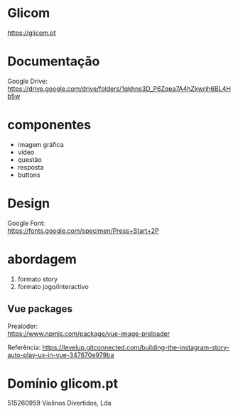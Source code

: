 # Glicom
https://glicom.pt

# Documentação
Google Drive:  
https://drive.google.com/drive/folders/1qkhns3D_P6Zqea7A4hZkwrih6BL4Hb5w

# componentes
- imagem gráfica
- vídeo
- questão
- resposta
- buttons

# Design

Google Font:  
https://fonts.google.com/specimen/Press+Start+2P


# abordagem
1. formato story
2. formato jogo/interactivo


## Vue packages
Prealoder:  
https://www.npmjs.com/package/vue-image-preloader

Referência:
https://levelup.gitconnected.com/building-the-instagram-story-auto-play-ux-in-vue-347670e979ba


# Domínio glicom.pt
515260959
Violinos Divertidos, Lda